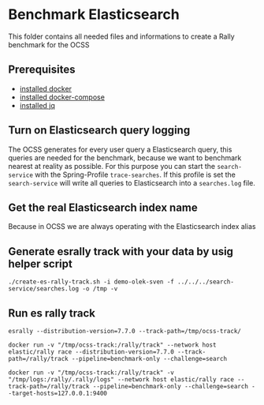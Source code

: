 # Benchmark Elasticsearch
This folder contains all needed files and informations to create a Rally benchmark for the OCSS

## Prerequisites
- [installed docker](https://docs.docker.com/engine/install/)
- [installed docker-compose](https://docs.docker.com/compose/install/)
- [installed jq](https://stedolan.github.io/jq/download/)

## Turn on Elasticsearch query logging
The OCSS generates for every user query a Elasticsearch query, this queries are needed for the benchmark, because we want to benchmark nearest at reality as possible. For this purpose you can start the `search-service` with the Spring-Profile `trace-searches`. If this profile is set the `search-service` will write all queries to Elasticsearch into a `searches.log` file.

## Get the real Elasticsearch index name
Because in OCSS we are always operating with the Elasticsearch index alias

## Generate esrally track with your data by usig helper script
```
./create-es-rally-track.sh -i demo-olek-sven -f ../../../search-service/searches.log -o /tmp -v
```

## Run es rally track
```
esrally --distribution-version=7.7.0 --track-path=/tmp/ocss-track/
```

```
docker run -v "/tmp/ocss-track:/rally/track" --network host elastic/rally race --distribution-version=7.7.0 --track-path=/rally/track --pipeline=benchmark-only --challenge=search
```

```
docker run -v "/tmp/ocss-track:/rally/track" -v "/tmp/logs:/rally/.rally/logs" --network host elastic/rally race --track-path=/rally/track --pipeline=benchmark-only --challenge=search --target-hosts=127.0.0.1:9400
```